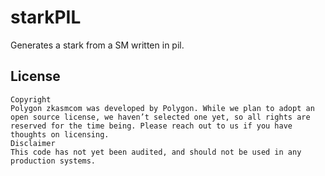# starkPIL

Generates a stark from a SM written in pil.

## License
```
Copyright
Polygon zkasmcom was developed by Polygon. While we plan to adopt an open source license, we haven’t selected one yet, so all rights are reserved for the time being. Please reach out to us if you have thoughts on licensing.
Disclaimer
This code has not yet been audited, and should not be used in any production systems.
```